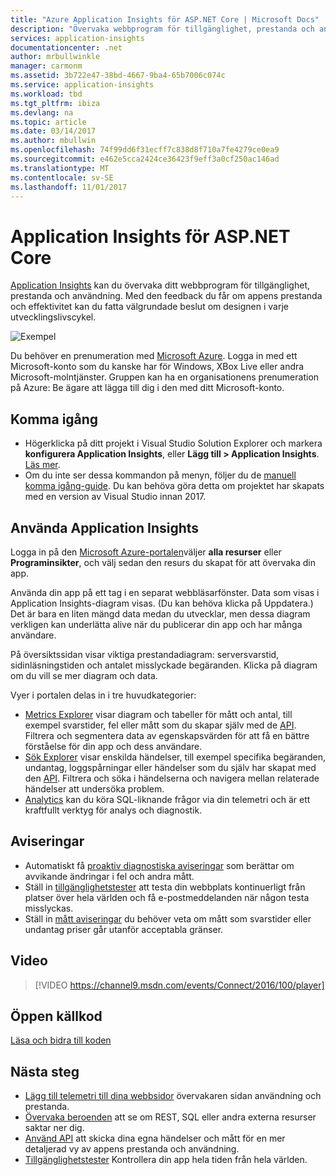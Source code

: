 ```yaml
---
title: "Azure Application Insights för ASP.NET Core | Microsoft Docs"
description: "Övervaka webbprogram för tillgänglighet, prestanda och användning."
services: application-insights
documentationcenter: .net
author: mrbullwinkle
manager: carmonm
ms.assetid: 3b722e47-38bd-4667-9ba4-65b7006c074c
ms.service: application-insights
ms.workload: tbd
ms.tgt_pltfrm: ibiza
ms.devlang: na
ms.topic: article
ms.date: 03/14/2017
ms.author: mbullwin
ms.openlocfilehash: 74f99dd6f31ecff7c838d8f710a7fe4279ce0ea9
ms.sourcegitcommit: e462e5cca2424ce36423f9eff3a0cf250ac146ad
ms.translationtype: MT
ms.contentlocale: sv-SE
ms.lasthandoff: 11/01/2017
---
```

# <a name="application-insights-for-aspnet-core"></a>Application Insights för ASP.NET Core
[Application Insights](app-insights-overview.md) kan du övervaka ditt webbprogram för tillgänglighet, prestanda och användning. Med den feedback du får om appens prestanda och effektivitet kan du fatta välgrundade beslut om designen i varje utvecklingslivscykel.

![Exempel](./media/app-insights-asp-net-core/sample.png)

Du behöver en prenumeration med [Microsoft Azure](http://azure.com). Logga in med ett Microsoft-konto som du kanske har för Windows, XBox Live eller andra Microsoft-molntjänster. Gruppen kan ha en organisationens prenumeration på Azure: Be ägare att lägga till dig i den med ditt Microsoft-konto.

## <a name="getting-started"></a>Komma igång

* Högerklicka på ditt projekt i Visual Studio Solution Explorer och markera **konfigurera Application Insights**, eller **Lägg till > Application Insights**. [Läs mer](app-insights-asp-net.md).
* Om du inte ser dessa kommandon på menyn, följer du de [manuell komma igång-guide](https://github.com/Microsoft/ApplicationInsights-aspnetcore/wiki/Getting-Started). Du kan behöva göra detta om projektet har skapats med en version av Visual Studio innan 2017.

## <a name="using-application-insights"></a>Använda Application Insights
Logga in på den [Microsoft Azure-portalen](https://portal.azure.com)väljer **alla resurser** eller **Programinsikter**, och välj sedan den resurs du skapat för att övervaka din app.

Använda din app på ett tag i en separat webbläsarfönster. Data som visas i Application Insights-diagram visas. (Du kan behöva klicka på Uppdatera.) Det är bara en liten mängd data medan du utvecklar, men dessa diagram verkligen kan underlätta alive när du publicerar din app och har många användare. 

På översiktssidan visar viktiga prestandadiagram: serversvarstid, sidinläsningstiden och antalet misslyckade begäranden. Klicka på diagram om du vill se mer diagram och data.

Vyer i portalen delas in i tre huvudkategorier:

* [Metrics Explorer](app-insights-metrics-explorer.md) visar diagram och tabeller för mått och antal, till exempel svarstider, fel eller mått som du skapar själv med de [API](app-insights-api-custom-events-metrics.md). Filtrera och segmentera data av egenskapsvärden för att få en bättre förståelse för din app och dess användare.
* [Sök Explorer](app-insights-diagnostic-search.md) visar enskilda händelser, till exempel specifika begäranden, undantag, loggspårningar eller händelser som du själv har skapat med den [API](app-insights-api-custom-events-metrics.md). Filtrera och söka i händelserna och navigera mellan relaterade händelser att undersöka problem.
* [Analytics](app-insights-analytics.md) kan du köra SQL-liknande frågor via din telemetri och är ett kraftfullt verktyg för analys och diagnostik.

## <a name="alerts"></a>Aviseringar
* Automatiskt få [proaktiv diagnostiska aviseringar](app-insights-proactive-diagnostics.md) som berättar om avvikande ändringar i fel och andra mått.
* Ställ in [tillgänglighetstester](app-insights-monitor-web-app-availability.md) att testa din webbplats kontinuerligt från platser över hela världen och få e-postmeddelanden när någon testa misslyckas.
* Ställ in [mått aviseringar](app-insights-monitor-web-app-availability.md) du behöver veta om mått som svarstider eller undantag priser går utanför acceptabla gränser.

## <a name="video"></a>Video

> [!VIDEO https://channel9.msdn.com/events/Connect/2016/100/player] 

## <a name="open-source"></a>Öppen källkod
[Läsa och bidra till koden](https://github.com/Microsoft/ApplicationInsights-aspnetcore#recent-updates)


## <a name="next-steps"></a>Nästa steg
* [Lägg till telemetri till dina webbsidor](app-insights-javascript.md) övervakaren sidan användning och prestanda.
* [Övervaka beroenden](app-insights-asp-net-dependencies.md) att se om REST, SQL eller andra externa resurser saktar ner dig.
* [Använd API](app-insights-api-custom-events-metrics.md) att skicka dina egna händelser och mått för en mer detaljerad vy av appens prestanda och användning.
* [Tillgänglighetstester](app-insights-monitor-web-app-availability.md) Kontrollera din app hela tiden från hela världen. 

